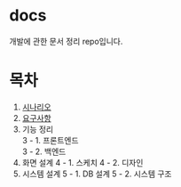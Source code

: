 # docs

개발에 관한 문서 정리 repo입니다.

# 목차
1. [시나리오](./Scenario.md)
2. [요구사항](./Requirement.md) 
3. 기능 정리  
    3 - 1. 프론트엔드  
    3 - 2. 백엔드
4. 화면 설계
    4 - 1. 스케치
    4 - 2. 디자인
5. 시스템 설계
    5 - 1. DB 설계
    5 - 2. 시스템 구조